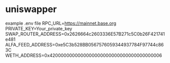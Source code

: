 # uniswapper

example .env file
RPC_URL=https://mainnet.base.org
PRIVATE_KEY=Your_private_key
SWAP_ROUTER_ADDRESS=0x2626664c2603336E57B271c5C0b26F421741e481
ALFA_FEED_ADDRESS=0xe5C3b528BB0567576059344937784F97744c863C
WETH_ADDRESS=0x4200000000000000000000000000000000000006
